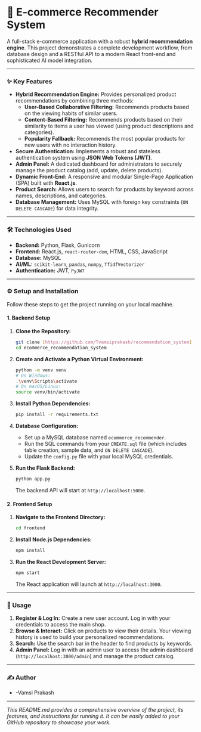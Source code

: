 # 🚀 E-commerce Recommender System

A full-stack e-commerce application with a robust **hybrid recommendation engine**. This project demonstrates a complete development workflow, from database design and a RESTful API to a modern React front-end and sophisticated AI model integration.

***

### ✨ Key Features

* **Hybrid Recommendation Engine:** Provides personalized product recommendations by combining three methods:
    * **User-Based Collaborative Filtering:** Recommends products based on the viewing habits of similar users.
    * **Content-Based Filtering:** Recommends products based on their similarity to items a user has viewed (using product descriptions and categories).
    * **Popularity Fallback:** Recommends the most popular products for new users with no interaction history.
* **Secure Authentication:** Implements a robust and stateless authentication system using **JSON Web Tokens (JWT)**.
* **Admin Panel:** A dedicated dashboard for administrators to securely manage the product catalog (add, update, delete products).
* **Dynamic Front-End:** A responsive and modular Single-Page Application (SPA) built with **React.js**.
* **Product Search:** Allows users to search for products by keyword across names, descriptions, and categories.
* **Database Management:** Uses MySQL with foreign key constraints (`ON DELETE CASCADE`) for data integrity.

***

### 🛠️ Technologies Used

* **Backend:** Python, Flask, Gunicorn
* **Frontend:** React.js, `react-router-dom`, HTML, CSS, JavaScript
* **Database:** MySQL
* **AI/ML:** `scikit-learn`, `pandas`, `numpy`, `TfidfVectorizer`
* **Authentication:** JWT, `PyJWT`

***

### ⚙️ Setup and Installation

Follow these steps to get the project running on your local machine.

#### 1. Backend Setup

1.  **Clone the Repository:**
    ```bash
    git clone [https://github.com/Tvamsiprakash/recommendation_system]
    cd ecommerce_recommendation_system
    ```

2.  **Create and Activate a Python Virtual Environment:**
    ```bash
    python -m venv venv
    # On Windows:
    .\venv\Scripts\activate
    # On macOS/Linux:
    source venv/bin/activate
    ```

3.  **Install Python Dependencies:**
    ```bash
    pip install -r requirements.txt
    ```

4.  **Database Configuration:**
    * Set up a MySQL database named `ecommerce_recommender`.
    * Run the SQL commands from your `CREATE.sql` file (which includes table creation, sample data, and `ON DELETE CASCADE`).
    * Update the `config.py` file with your local MySQL credentials.

5.  **Run the Flask Backend:**
    ```bash
    python app.py
    ```
    The backend API will start at `http://localhost:5000`.

#### 2. Frontend Setup

1.  **Navigate to the Frontend Directory:**
    ```bash
    cd frontend
    ```

2.  **Install Node.js Dependencies:**
    ```bash
    npm install
    ```

3.  **Run the React Development Server:**
    ```bash
    npm start
    ```
    The React application will launch at `http://localhost:3000`.

***

### 🚀 Usage

1.  **Register & Log In:** Create a new user account. Log in with your credentials to access the main shop.
2.  **Browse & Interact:** Click on products to view their details. Your viewing history is used to build your personalized recommendations.
3.  **Search:** Use the search bar in the header to find products by keywords.
4.  **Admin Panel:** Log in with an admin user to access the admin dashboard (`http://localhost:3000/admin`) and manage the product catalog.

***

### ✍️ Author

* -Vamsi Prakash


***

_This README.md provides a comprehensive overview of the project, its features, and instructions for running it. It can be easily added to your GitHub repository to showcase your work._

